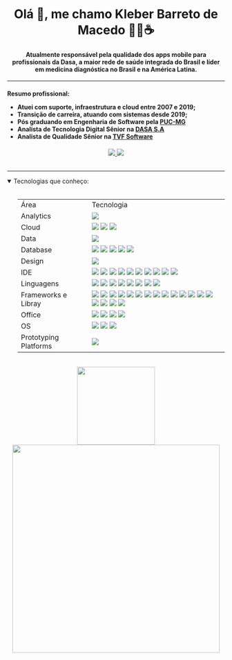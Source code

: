 <h1 align="center">Olá 👋, me chamo Kleber Barreto de Macedo 👨‍💻☕ </h1>

<h4 align="center">
	Atualmente responsável pela qualidade dos apps mobile para profissionais da Dasa, a maior rede de saúde integrada do Brasil e líder em medicina diagnóstica no Brasil e na América Latina.

</h4>

-----------------------------------------------

<h4>
  <p>Resumo profissional:</p>
  
  <ul>
    <li> Atuei com suporte, infraestrutura e cloud entre 2007 e 2019;</li>
    <li> Transição de carreira, atuando com sistemas desde 2019;</li>
    <li> Pós graduando em Engenharia de Software pela <a href="https://www.pucminas.br/">PUC-MG</a></li>
    <li> Analista de Tecnologia Digital Sênior na <a href="https://dasa.com.br/">DASA S.A</a></li>
    <li> Analista de Qualidade Sênior na <a href="http://www.tvfsoftware.com/">TVF Software</a></li>
  </ul>
</h4>

<h6 align="center">
  <a href="https://www.linkedin.com/in/kleberbarreto/">
    <img src="https://img.shields.io/badge/LinkedIn-0077B5?style=for-the-badge&logo=linkedin&logoColor=white" />
  </a>
  <a href="https://kbminfo.wordpress.com/">
    <img src="https://img.shields.io/badge/Wordpress-21759B?style=for-the-badge&logo=wordpress&logoColor=white" />
  </a>
</h6>

-----------------------------------------------

<details open="open">
  <summary>Tecnologias que conheço:</summary>
  <br>
  <ul>
    <table align="center">
      <tr>
        <td>Área</td>
        <td>Tecnologia</td>
      </tr>
      <tr>
        <td>Analytics</td>
        <td><img src="https://img.shields.io/badge/firebase-ffca28?style=for-the-badge&logo=firebase&logoColor=black" /></td>
      </tr>
      <tr>
        <td>Cloud</td>
        <td><img src="https://img.shields.io/badge/microsoft%20azure-0089D6?style=for-the-badge&logo=microsoft-azure&logoColor=white" />
            <img src="https://img.shields.io/badge/Salesforce-00A1E0?style=for-the-badge&logo=Salesforce&logoColor=white" />
            <img src="https://img.shields.io/badge/GitHub_Actions-2088FF?style=for-the-badge&logo=github-actions&logoColor=white" />
        </td>
      </tr>
      <tr>
        <td>Data</td>
        <td><img src="https://img.shields.io/badge/PowerBI-F2C811?style=for-the-badge&logo=Power%20BI&logoColor=white" /></td>
      </tr>
      <tr>
        <td>Database</td>
        <td><img src="https://img.shields.io/badge/Microsoft%20SQL%20Server-CC2927?style=for-the-badge&logo=microsoft%20sql%20server&logoColor=white" />
            <img src="https://img.shields.io/badge/MySQL-005C84?style=for-the-badge&logo=mysql&logoColor=white" />
            <img src="https://img.shields.io/badge/MariaDB-003545?style=for-the-badge&logo=mariadb&logoColor=white" />
            <img src="https://img.shields.io/badge/Oracle-F80000?style=for-the-badge&logo=Oracle&logoColor=white" />
            <img src="https://img.shields.io/badge/SQLite-07405E?style=for-the-badge&logo=sqlite&logoColor=white" />
        </td>
      </tr>
      <tr>
        <td>Design</td>
        <td><img src="https://img.shields.io/badge/Adobe%20Creative%20Cloud-DA1F26?style=for-the-badge&logo=Adobe%20Creative%20Cloud&logoColor=white" /></td>
      </tr>
      <tr>
        <td>IDE</td>
        <td>
          <img src="https://img.shields.io/badge/IntelliJ_IDEA-000000.svg?style=for-the-badge&logo=intellij-idea&logoColor=white" />
          <img src="https://img.shields.io/badge/WebStorm-000000?style=for-the-badge&logo=WebStorm&logoColor=white" />
          <img src="https://img.shields.io/badge/Android_Studio-3DDC84?style=for-the-badge&logo=android-studio&logoColor=white" />
          <img src="https://img.shields.io/badge/Xcode-007ACC?style=for-the-badge&logo=Xcode&logoColor=white" />
          <img src="https://img.shields.io/badge/Adobe%20Dreamweaver-072401?style=for-the-badge&logo=Adobe%20Dreamweaver&logoColor=34F400" />
          <img src="https://img.shields.io/badge/Eclipse-2C2255?style=for-the-badge&logo=eclipse&logoColor=white" />
          <img src="https://img.shields.io/badge/Visual_Studio-5C2D91?style=for-the-badge&logo=visual%20studio&logoColor=white" />
          <img src="https://img.shields.io/badge/apache%20netbeans-1B6AC6?style=for-the-badge&logo=apache%20netbeans%20IDE&logoColor=white" />
          <img src="https://img.shields.io/badge/Delphi_RAD_Studio-B22222?style=for-the-badge&logo=delphi&logoColor=white" />
          <img src="https://img.shields.io/badge/VIM-%2311AB00.svg?&style=for-the-badge&logo=vim&logoColor=white" />
        </td>
      </tr>
      <tr>
        <td>Linguagens</td>
        <td>
          <img src="https://img.shields.io/badge/Java-ED8B00?style=for-the-badge&logo=java&logoColor=white" />
          <img src="https://img.shields.io/badge/JavaScript-323330?style=for-the-badge&logo=javascript&logoColor=F7DF1E" />
          <img src="https://img.shields.io/badge/Kotlin-0095D5?&style=for-the-badge&logo=kotlin&logoColor=white" />
          <img src="https://img.shields.io/badge/C%23-239120?style=for-the-badge&logo=c-sharp&logoColor=white" />
	  <img src="https://img.shields.io/badge/Ruby-CC342D?style=for-the-badge&logo=ruby&logoColor=white" />
          <img src="https://img.shields.io/badge/Delphi-B22222?style=for-the-badge&logo=delphi&logoColor=white" />
          <img src="https://img.shields.io/badge/json-5E5C5C?style=for-the-badge&logo=json&logoColor=white" />
	  <img src="https://img.shields.io/badge/Apollo%20GraphQL-311C87?&style=for-the-badge&logo=Apollo%20GraphQL&logoColor=white" />
        </td>
      </tr>
      <tr>
        <td>Frameworks e Libray</td>
        <td>
          <img src="https://img.shields.io/badge/Appium----blueviolet" />
          <img src="https://img.shields.io/badge/apache_maven-C71A36?style=for-the-badge&logo=apachemaven&logoColor=white" />
          <img src="https://img.shields.io/badge/Bootstrap-563D7C?style=for-the-badge&logo=bootstrap&logoColor=white" />
          <img src="https://img.shields.io/badge/chai-A30701?style=for-the-badge&logo=chai&logoColor=white" />
          <img src="https://img.shields.io/badge/Cypress-17202C?style=for-the-badge&logo=cypress&logoColor=white" />
          <img src="https://img.shields.io/badge/Docker-2CA5E0?style=for-the-badge&logo=docker&logoColor=white" />
          <img src="https://img.shields.io/badge/Express.js-000000?style=for-the-badge&logo=express&logoColor=white" />
          <img src="https://img.shields.io/badge/gradle-02303A?style=for-the-badge&logo=gradle&logoColor=white" />
          <img src="https://img.shields.io/badge/Junit5-25A162?style=for-the-badge&logo=junit5&logoColor=white" />
          <img src="https://img.shields.io/badge/JWT-000000?style=for-the-badge&logo=JSON%20web%20tokens&logoColor=white" />
          <img src="https://img.shields.io/badge/material%20design-757575?style=for-the-badge&logo=material%20design&logoColor=white" />
          <img src="https://img.shields.io/badge/Mocha-8D6748?style=for-the-badge&logo=Mocha&logoColor=white" />
          <img src="https://img.shields.io/badge/Node.js-339933?style=for-the-badge&logo=nodedotjs&logoColor=white" />
          <img src="https://img.shields.io/badge/NuGet-004880?style=for-the-badge&logo=nuget&logoColor=white" />
          <img src="https://img.shields.io/badge/Postman-FF6C37?style=for-the-badge&logo=Postman&logoColor=white" />
          <img src="https://img.shields.io/badge/Selenium-43B02A?style=for-the-badge&logo=Selenium&logoColor=white" />
          <img src="https://img.shields.io/badge/Spring-6DB33F?style=for-the-badge&logo=spring&logoColor=white" />
          <img src="https://img.shields.io/badge/Swagger-85EA2D?style=for-the-badge&logo=Swagger&logoColor=white" />
        </td>
      </tr>
      <tr>
        <td>Office</td>
        <td>
          <img src="https://img.shields.io/badge/LibreOffice-18A303?style=for-the-badge&logo=LibreOffice&logoColor=white" />
          <img src="https://img.shields.io/badge/Microsoft_Office-D83B01?style=for-the-badge&logo=microsoft-office&logoColor=white" />
          <img src="https://img.shields.io/badge/Microsoft_Visio-3955A3?style=for-the-badge&logo=microsoft-visio&logoColor=white" />
          <img src="https://img.shields.io/badge/Trello-0052CC?style=for-the-badge&logo=trello&logoColor=white" />
        </td>
      </tr>
      <tr>
        <td>OS</td>
        <td>
          <img src="https://img.shields.io/badge/mac%20os-000000?style=for-the-badge&logo=apple&logoColor=white" />
          <img src="https://img.shields.io/badge/Windows-0078D6?style=for-the-badge&logo=windows&logoColor=white" />
          <img src="https://img.shields.io/badge/Linux_Mint-87CF3E?style=for-the-badge&logo=linux-mint&logoColor=white" />
        </td>
      </tr>
      <tr>
        <td>Prototyping Platforms</td>
        <td>
          <img src="https://img.shields.io/badge/Raspberry%20Pi-A22846?style=for-the-badge&logo=Raspberry%20Pi&logoColor=white" />
        </td>
      </tr>
    </table>
  </ul>
</details>

<br>

<div><center>
  <a href="https://github.com/kbmbarreto">
  <img height="180em" src="https://github-readme-stats.vercel.app/api?username=kbmbarreto&amp;show_icons=true&amp;theme=vue-dark&amp;include_all_commits=true&amp;count_private=true" style="max-width:100%;">
</a></div>

<div><center>
  <a href="https://github.com/kbmbarreto">
  <img height="480em" src="https://github-readme-stats.vercel.app/api/top-langs/?username=kbmbarreto&amp;layout=demo&amp;langs_count=7&amp;theme=vue-dark" style="max-width:100%;">
</a></div>
